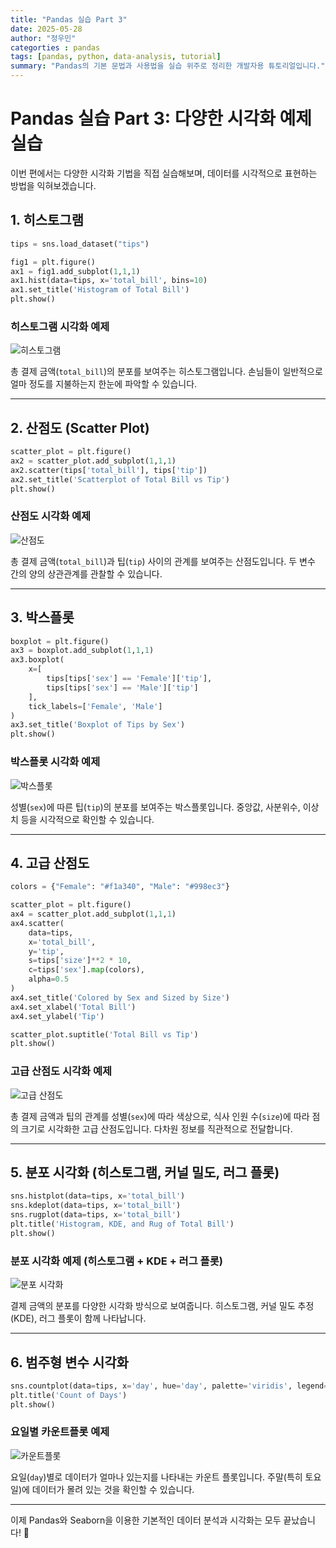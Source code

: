 ```yaml
---
title: "Pandas 실습 Part 3"
date: 2025-05-28
author: "정우민"
categorties : pandas
tags: [pandas, python, data-analysis, tutorial]
summary: "Pandas의 기본 문법과 사용법을 실습 위주로 정리한 개발자용 튜토리얼입니다."
---
```

# Pandas 실습 Part 3: 다양한 시각화 예제 실습

이번 편에서는 다양한 시각화 기법을 직접 실습해보며, 데이터를 시각적으로 표현하는 방법을 익혀보겠습니다.

## 1. 히스토그램

```python
tips = sns.load_dataset("tips")

fig1 = plt.figure()
ax1 = fig1.add_subplot(1,1,1)
ax1.hist(data=tips, x='total_bill', bins=10)
ax1.set_title('Histogram of Total Bill')
plt.show()
```

### 히스토그램 시각화 예제
![히스토그램](./assets/images/histogram.png)

총 결제 금액(`total_bill`)의 분포를 보여주는 히스토그램입니다. 손님들이 일반적으로 얼마 정도를 지불하는지 한눈에 파악할 수 있습니다.

---

## 2. 산점도 (Scatter Plot)

```python
scatter_plot = plt.figure()
ax2 = scatter_plot.add_subplot(1,1,1)
ax2.scatter(tips['total_bill'], tips['tip'])
ax2.set_title('Scatterplot of Total Bill vs Tip')
plt.show()
```

### 산점도 시각화 예제
![산점도](./assets/images/scatterplot.png)

총 결제 금액(`total_bill`)과 팁(`tip`) 사이의 관계를 보여주는 산점도입니다. 두 변수 간의 양의 상관관계를 관찰할 수 있습니다.

---

## 3. 박스플롯

```python
boxplot = plt.figure()
ax3 = boxplot.add_subplot(1,1,1)
ax3.boxplot(
    x=[
        tips[tips['sex'] == 'Female']['tip'],
        tips[tips['sex'] == 'Male']['tip']
    ],
    tick_labels=['Female', 'Male']
)
ax3.set_title('Boxplot of Tips by Sex')
plt.show()
```

### 박스플롯 시각화 예제
![박스플롯](./assets/images/boxplot.png)

성별(`sex`)에 따른 팁(`tip`)의 분포를 보여주는 박스플롯입니다. 중앙값, 사분위수, 이상치 등을 시각적으로 확인할 수 있습니다.

---

## 4. 고급 산점도

```python
colors = {"Female": "#f1a340", "Male": "#998ec3"}

scatter_plot = plt.figure()
ax4 = scatter_plot.add_subplot(1,1,1)
ax4.scatter(
    data=tips,
    x='total_bill',
    y='tip',
    s=tips['size']**2 * 10,
    c=tips['sex'].map(colors),
    alpha=0.5
)
ax4.set_title('Colored by Sex and Sized by Size')
ax4.set_xlabel('Total Bill')
ax4.set_ylabel('Tip')

scatter_plot.suptitle('Total Bill vs Tip')
plt.show()
```

### 고급 산점도 시각화 예제
![고급 산점도](./assets/images/scatterplot_up.png)

총 결제 금액과 팁의 관계를 성별(`sex`)에 따라 색상으로, 식사 인원 수(`size`)에 따라 점의 크기로 시각화한 고급 산점도입니다. 다차원 정보를 직관적으로 전달합니다.

---

## 5. 분포 시각화 (히스토그램, 커널 밀도, 러그 플롯)

```python
sns.histplot(data=tips, x='total_bill')
sns.kdeplot(data=tips, x='total_bill')
sns.rugplot(data=tips, x='total_bill')
plt.title('Histogram, KDE, and Rug of Total Bill')
plt.show()
```

### 분포 시각화 예제 (히스토그램 + KDE + 러그 플롯)
![분포 시각화](./assets/images/distplot.png)

결제 금액의 분포를 다양한 시각화 방식으로 보여줍니다. 히스토그램, 커널 밀도 추정(KDE), 러그 플롯이 함께 나타납니다.

---

## 6. 범주형 변수 시각화

```python
sns.countplot(data=tips, x='day', hue='day', palette='viridis', legend=False)
plt.title('Count of Days')
plt.show()
```

### 요일별 카운트플롯 예제
![카운트플롯](./assets/images/countplot.png)

요일(`day`)별로 데이터가 얼마나 있는지를 나타내는 카운트 플롯입니다. 주말(특히 토요일)에 데이터가 몰려 있는 것을 확인할 수 있습니다.

---

이제 Pandas와 Seaborn을 이용한 기본적인 데이터 분석과 시각화는 모두 끝났습니다! 🎉
